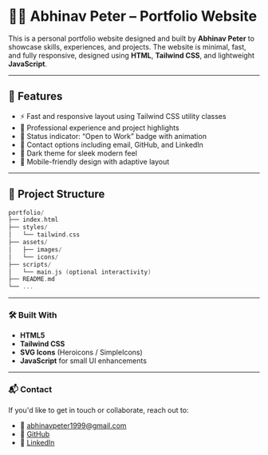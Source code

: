 # 🧑‍💻 Abhinav Peter – Portfolio Website

This is a personal portfolio website designed and built by **Abhinav Peter** to showcase skills, experiences, and projects. The website is minimal, fast, and fully responsive, designed using **HTML**, **Tailwind CSS**, and lightweight **JavaScript**.

---

## 🚀 Features

* ⚡ Fast and responsive layout using Tailwind CSS utility classes
* 💼 Professional experience and project highlights
* 🎯 Status indicator: “Open to Work” badge with animation
* 📨 Contact options including email, GitHub, and LinkedIn
* 🌙 Dark theme for sleek modern feel
* 📱 Mobile-friendly design with adaptive layout

---

## 📁 Project Structure

```c
portfolio/
├── index.html
├── styles/
│   └── tailwind.css
├── assets/
│   ├── images/
│   └── icons/
├── scripts/
│   └── main.js (optional interactivity)
├── README.md
└── ...
```

---

### 🛠️ Built With

* **HTML5**
* **Tailwind CSS**
* **SVG Icons** (Heroicons / SimpleIcons)
* **JavaScript** for small UI enhancements

---

### 📬 Contact

If you'd like to get in touch or collaborate, reach out to:

* 📧 [abhinavpeter1999@gmail.com](mailto:abhinavpeter1999@gmail.com)
* 🐙 [GitHub](https://github.com/Hello-ship-code)
* 💼 [LinkedIn](https://linkedin.com/in/abhinav-peter)
